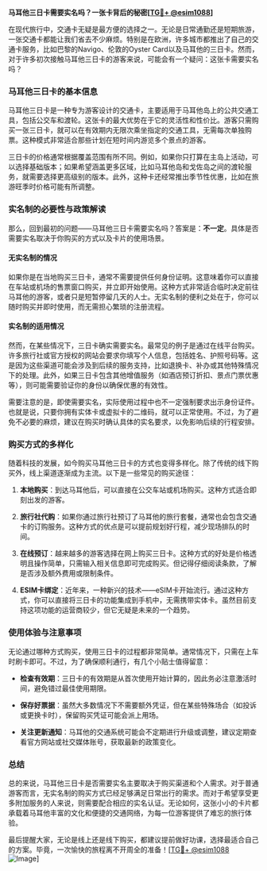 **马耳他三日卡需要实名吗？一张卡背后的秘密[[TG💪+ @esim1088](https://t.me/s/esim1088)]**

在现代旅行中，交通卡无疑是最方便的选择之一。无论是日常通勤还是短期旅游，一张交通卡都能让我们省去不少麻烦。特别是在欧洲，许多城市都推出了自己的交通卡服务，比如巴黎的Navigo、伦敦的Oyster Card以及马耳他的三日卡。然而，对于许多初次接触马耳他三日卡的游客来说，可能会有一个疑问：这张卡需要实名吗？

### 马耳他三日卡的基本信息

马耳他三日卡是一种专为游客设计的交通卡，主要适用于马耳他岛上的公共交通工具，包括公交车和渡轮。这张卡的最大优势在于它的灵活性和性价比。游客只需购买一张三日卡，就可以在有效期内无限次乘坐指定的交通工具，无需每次单独购票。这种模式非常适合那些计划在短时间内游览多个景点的游客。

三日卡的价格通常根据覆盖范围有所不同。例如，如果你只打算在主岛上活动，可以选择基础版本；如果希望涵盖更多区域，比如马耳他岛和戈佐岛之间的渡轮服务，就需要选择更高级别的版本。此外，这种卡还经常推出季节性优惠，比如在旅游旺季时价格可能有所调整。

### 实名制的必要性与政策解读

那么，回到最初的问题——马耳他三日卡需要实名吗？答案是：**不一定**。具体是否需要实名取决于你购买的方式以及卡片的使用场景。

#### 无实名制的情况

如果你是在当地购买三日卡，通常不需要提供任何身份证明。这意味着你可以直接在车站或机场的售票窗口购买，并立即开始使用。这种方式非常适合临时决定前往马耳他的游客，或者只是短暂停留几天的人士。无实名制的便利之处在于，你可以随时购买并即时使用，而无需担心繁琐的注册流程。

#### 实名制的适用情况

然而，在某些情况下，三日卡确实需要实名。最常见的例子是通过在线平台购买。许多旅行社或官方授权的网站会要求你填写个人信息，包括姓名、护照号码等。这是因为这些渠道可能会涉及到后续的服务支持，比如退换卡、补办或其他特殊情况下的处理。此外，如果三日卡包含其他增值服务（如酒店预订折扣、景点门票优惠等），则可能需要验证你的身份以确保优惠的有效性。

需要注意的是，即使需要实名，实际使用过程中也不一定强制要求出示身份证件。也就是说，只要你拥有实体卡或虚拟卡的二维码，就可以正常使用。不过，为了避免不必要的麻烦，建议在购买时确认具体的实名要求，以免影响后续的行程安排。

### 购买方式的多样化

随着科技的发展，如今购买马耳他三日卡的方式也变得多样化。除了传统的线下购买外，线上渠道逐渐成为主流。以下是一些常见的购买途径：

1. **本地购买**：到达马耳他后，可以直接在公交车站或机场购买。这种方式适合即刻出发的游客。
   
2. **旅行社代购**：如果你通过旅行社预订了马耳他的旅行套餐，通常也会包含交通卡的订购服务。这种方式的优点是可以提前规划好行程，减少现场排队的时间。

3. **在线预订**：越来越多的游客选择在网上购买三日卡。这种方式的好处是价格透明且操作简单，只需输入相关信息即可完成购买。但记得仔细阅读条款，了解是否涉及额外费用或限制条件。

4. **ESIM卡绑定**：近年来，一种新兴的技术——eSIM卡开始流行。通过这种方式，你可以直接将三日卡的功能集成到手机中，无需携带实体卡。虽然目前支持这项功能的运营商较少，但它无疑是未来的一个趋势。

### 使用体验与注意事项

无论通过哪种方式购买，使用三日卡的过程都非常简单。通常情况下，只需在上车时刷卡即可。不过，为了确保顺利通行，有几个小贴士值得留意：

- **检查有效期**：三日卡的有效期是从首次使用开始计算的，因此务必注意激活时间，避免错过最佳使用期限。
  
- **保存好票据**：虽然大多数情况下不需要额外凭证，但在某些特殊场合（如投诉或更换卡时），保留购买凭证可能会派上用场。

- **关注更新通知**：马耳他的交通系统可能会不定期进行升级或调整，建议定期查看官方网站或社交媒体账号，获取最新的政策变化。

### 总结

总的来说，马耳他三日卡是否需要实名主要取决于购买渠道和个人需求。对于普通游客而言，无实名制的购买方式已经足够满足日常出行的需求。而对于希望享受更多附加服务的人来说，则需要配合相应的实名认证。无论如何，这张小小的卡片都承载着马耳他丰富的文化和便捷的交通网络，为每一位游客提供了难忘的旅行体验。

最后提醒大家，无论是线上还是线下购买，都建议提前做好功课，选择最适合自己的方案。毕竟，一次愉快的旅程离不开周全的准备！[[TG💪+ @esim1088](https://t.me/s/esim1088) ![Image](https://i.postimg.cc/4NQfJmqS/Snipaste-2025-05-13-00-14-12.png)]